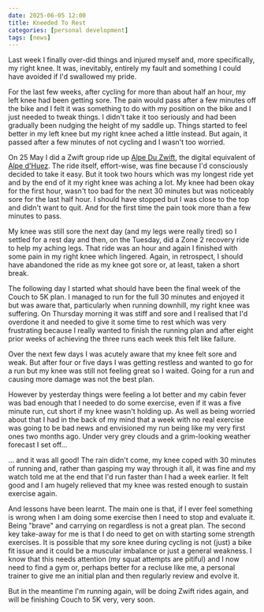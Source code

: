 ```yaml
---
date: 2025-06-05 12:00
title: Kneeded To Rest
categories: [personal development]
tags: [news]
---
```


Last week I finally over-did things and injured myself and, more specifically, my right knee. It was, inevitably, entirely my fault and something I could have avoided if I'd swallowed my pride.

For the last few weeks, after cycling for more than about half an hour, my left knee had been getting sore. The pain would pass after a few minutes off the bike and I felt it was something to do with my position on the bike and I just needed to tweak things. I didn't take it too seriously and had been gradually been nudging the height of my saddle up. Things started to feel better in my left knee but my right knee ached a little instead. But again, it passed after a few minutes of not cycling and I wasn't too worried.

On 25 May I did a Zwift group ride up [Alpe Du Zwift](https://zwiftinsider.com/route/road-to-sky/), the digital equivalent of [Alpe d'Huez](https://www.alpedhuez.com/en/summer/biking/the-21-turns/). The ride itself, effort-wise, was fine because I'd consciously decided to take it easy. But it took two hours which was my longest ride yet and by the end of it my right knee was aching a lot. My knee had been okay for the first hour, wasn't too bad for the next 30 minutes but was noticeably sore for the last half hour. I should have stopped but I was close to the top and didn't want to quit. And for the first time the pain took more than a few minutes to pass.

My knee was still sore the next day (and my legs were really tired) so I settled for a rest day and then, on the Tuesday, did a Zone 2 recovery ride to help my aching legs. That ride was an hour and again I finished with some pain in my right knee which lingered. Again, in retrospect, I should have abandoned the ride as my knee got sore or, at least, taken a short break.

The following day I started what should have been the final week of the Couch to 5K plan. I managed to run for the full 30 minutes and enjoyed it but was aware that, particularly when running downhill, my right knee was suffering. On Thursday morning it was stiff and sore and I realised that I'd overdone it and needed to give it some time to rest which was very frustrating because I really wanted to finish the running plan and after eight prior weeks of achieving the three runs each week this felt like failure.

Over the next few days I was acutely aware that my knee felt sore and weak. But after four or five days I was getting restless and wanted to go for a run but my knee was still not feeling great so I waited. Going for a run and causing more damage was not the best plan.

However by yesterday things were feeling a lot better and my cabin fever was bad enough that I needed to do some exercise, even if it was a five minute run, cut short if my knee wasn't holding up. As well as being worried about that I had in the back of my mind that a week with no real exercise was going to be bad news and envisioned my run being like my very first ones two months ago. Under very grey clouds and a grim-looking weather forecast I set off...

... and it was all good! The rain didn't come, my knee coped with 30 minutes of running and,  rather than gasping my way through it all, it was fine and my watch told me at the end that I'd run faster than I had a week earlier. It felt good and I am hugely relieved that my knee was rested enough to sustain exercise again.

And lessons have been learnt. The main one is that, if I ever feel something is wrong when I am doing some exercise then I need to stop and evaluate it. Being "brave" and carrying on regardless is not a great plan. The second key take-away for me is that I do need to get on with starting some strength exercises. It is possible that my sore knee during cycling is not (just) a bike fit issue and it could be a muscular imbalance or just a general weakness. I know that this needs attention (my squat attempts are pitiful) and I now need to find a gym or, perhaps better for a recluse like me, a personal trainer to give me an initial plan and then regularly review and evolve it.

But in the meantime I'm running again, will be doing Zwift rides again, and will be finishing Couch to 5K very, very soon.
